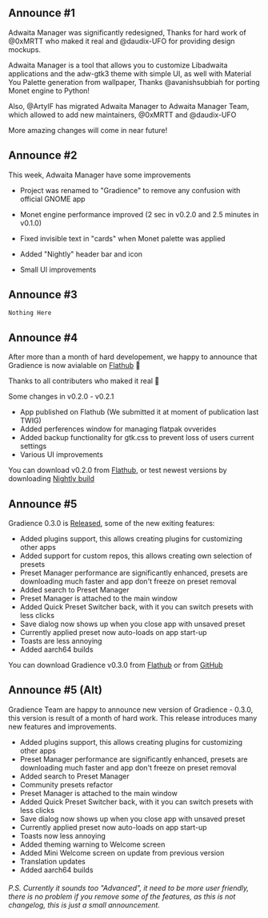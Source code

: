 ## Announce #1

Adwaita Manager was significantly redesigned, Thanks for hard work of @0xMRTT who maked it real and @daudix-UFO for providing design mockups.

Adwaita Manager is a tool that allows you to customize Libadwaita applications and the adw-gtk3 theme with simple UI, as well with Material You Palette generation from wallpaper, Thanks @avanishsubbiah for porting Monet engine to Python!

Also, @ArtyIF has migrated Adwaita Manager to Adwaita Manager Team, which allowed to add new maintainers, @0xMRTT and @daudix-UFO

More amazing changes will come in near future!

## Announce #2

This week, Adwaita Manager have some improvements

- Project was renamed to "Gradience" to remove any confusion with official GNOME app

- Monet engine performance improved (2 sec in v0.2.0 and 2.5 minutes in v0.1.0)

- Fixed invisible text in "cards" when Monet palette was applied

- Added "Nightly" header bar and icon

- Small UI improvements

## Announce #3

`Nothing Here`

## Announce #4

After more than a month of hard developement, we happy to announce that Gradience is now avialable on [Flathub](https://flathub.org/apps/details/com.github.GradienceTeam.Gradience) 🎉

Thanks to all contributers who maked it real 🚀

Some changes in v0.2.0 - v0.2.1

- App published on Flathub (We submitted it at moment of publication last TWIG)
- Added perferences window for managing flatpak ovverides
- Added backup functionality for gtk.css to prevent loss of users current settings
- Various UI improvements

You can download v0.2.0 from [Flathub](https://flathub.org/apps/details/com.github.GradienceTeam.Gradience), or test newest versions by downloading [Nightly build](https://github.com/GradienceTeam/Gradience/actions/workflows/flatpak.yml)

## Announce #5

Gradience 0.3.0 is [Released](https://github.com/GradienceTeam/Gradience/releases), some of the new exiting features:

- Added plugins support, this allows creating plugins for customizing other apps
- Added support for custom repos, this allows creating own selection of presets
- Preset Manager performance are significantly enhanced, presets are downloading much faster and app don't freeze on preset removal
- Added search to Preset Manager
- Preset Manager is attached to the main window
- Added Quick Preset Switcher back, with it you can switch presets with less clicks
- Save dialog now shows up when you close app with unsaved preset
- Currently applied preset now auto-loads on app start-up
- Toasts are less annoying
- Added aarch64 builds

You can download Gradience v0.3.0 from [Flathub](https://flathub.org/apps/details/com.github.GradienceTeam.Gradience) or from [GitHub](https://github.com/GradienceTeam/Gradience)

## Announce #5 (Alt)

Gradience Team are happy to announce new version of Gradience - 0.3.0, this version is result of a month of hard work. This release introduces many new features and improvements.

- Added plugins support, this allows creating plugins for customizing other apps
- Preset Manager performance are significantly enhanced, presets are downloading much faster and app don't freeze on preset removal
- Added search to Preset Manager
- Community presets refactor
- Preset Manager is attached to the main window
- Added Quick Preset Switcher back, with it you can switch presets with less clicks
- Save dialog now shows up when you close app with unsaved preset
- Currently applied preset now auto-loads on app start-up
- Toasts now less annoying
- Added theming warning to Welcome screen
- Added Mini Welcome screen on update from previous version
- Translation updates
- Added aarch64 builds

###### P.S. Currently it sounds too "Advanced", it need to be more user friendly, there is no problem if you remove some of the features, as this is not changelog, this is just a small announcement.